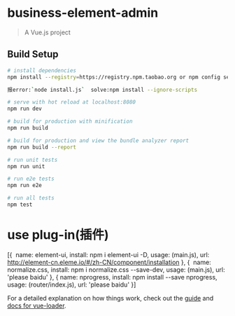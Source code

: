 # business-element-admin

> A Vue.js project

## Build Setup

``` bash
# install dependencies
npm install --registry=https://registry.npm.taobao.org or npm config set registry https://registry.npm.taobao.org then npm install

报error:`node install.js`  solve:npm install --ignore-scripts

# serve with hot reload at localhost:8080
npm run dev

# build for production with minification
npm run build

# build for production and view the bundle analyzer report
npm run build --report

# run unit tests
npm run unit

# run e2e tests
npm run e2e

# run all tests
npm test
```
# use plug-in(插件)
[{
  name: element-ui,
  install: npm i element-ui -D,
  usage: (main.js),
  url: http://element-cn.eleme.io/#/zh-CN/component/installation
},
{
  name: normalize.css,
  install: npm i normalize.css --save-dev,
  usage: (main.js),
  url: 'please baidu'
},
{
  name: nprogress,
  install: npm install --save nprogress,
  usage: (router/index.js),
  url: 'please baidu'
}]


For a detailed explanation on how things work, check out the [guide](http://vuejs-templates.github.io/webpack/) and [docs for vue-loader](http://vuejs.github.io/vue-loader).

